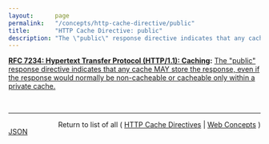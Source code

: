 ```yaml
---
layout:      page
permalink:   "/concepts/http-cache-directive/public"
title:       "HTTP Cache Directive: public"
description: "The \"public\" response directive indicates that any cache MAY store the response, even if the response would normally be non-cacheable or cacheable only within a private cache."
---
```


**[RFC 7234: Hypertext Transfer Protocol (HTTP/1.1): Caching](/specs/IETF/RFC/7234 "The Hypertext Transfer Protocol (HTTP) is an application-level protocol for distributed, collaborative, hypertext information systems. This document defines requirements on HTTP caches and the associated header fields that control cache behavior or indicate cacheable response messages."):** [The "public" response directive indicates that any cache MAY store the response, even if the response would normally be non-cacheable or cacheable only within a private cache.](http://tools.ietf.org/html/rfc7234#section-5.2.2.5 "Read documentation for HTTP Cache Directive &#34;public&#34;")

<br/>
<hr/>

<p style="float : left"><a href="./public.json" title="JSON representing this particular Web Concept value">JSON</a></p>
<p style="text-align: right">Return to list of all ( <a href="../http-cache-directives">HTTP Cache Directives</a> | <a href="../">Web Concepts</a> )</p>
